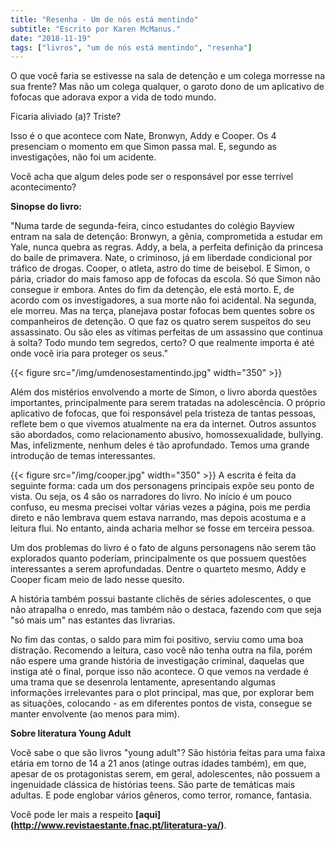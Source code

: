 ```yaml
---
title: "Resenha - Um de nós está mentindo"
subtitle: "Escrito por Karen McManus."
date: "2018-11-19"
tags: ["livros", "um de nós está mentindo", "resenha"]
---
```


O que você faria se estivesse na sala de detenção e um colega morresse na sua frente? Mas não um colega qualquer, o garoto dono de um aplicativo de fofocas que adorava expor a vida de todo mundo.

Ficaria aliviado (a)? Triste?

Isso é o que acontece com Nate, Bronwyn, Addy e Cooper. Os 4 presenciam o momento em que Simon passa mal. E, segundo as investigações, não foi um acidente.

Você acha que algum deles pode ser o responsável por esse terrível acontecimento?

**Sinopse do livro:**

"Numa tarde de segunda-feira, cinco estudantes do colégio Bayview entram na sala de detenção: Bronwyn, a gênia, comprometida a estudar em Yale, nunca quebra as regras. Addy, a bela, a perfeita definição da princesa do baile de primavera. Nate, o criminoso, já em liberdade condicional por tráfico de drogas. Cooper, o atleta, astro do time de beisebol. E Simon, o pária, criador do mais famoso app de fofocas da escola. Só que Simon não consegue ir embora. Antes do fim da detenção, ele está morto. E, de acordo com os investigadores, a sua morte não foi acidental. Na segunda, ele morreu. Mas na terça, planejava postar fofocas bem quentes sobre os companheiros de detenção. O que faz os quatro serem suspeitos do seu assassinato. Ou são eles as vítimas perfeitas de um assassino que continua à solta? Todo mundo tem segredos, certo? O que realmente importa é até onde você iria para proteger os seus."

{{< figure src="/img/umdenosestamentindo.jpg" width="350" >}}

Além dos mistérios envolvendo a morte de Simon, o livro aborda questões importantes, principalmente para serem tratadas na adolescência. O próprio aplicativo de fofocas, que foi responsável pela tristeza de tantas pessoas, reflete bem o que vivemos atualmente na era da internet. Outros assuntos são abordados, como relacionamento abusivo, homossexualidade, bullying. Mas, infelizmente, nenhum deles é tão aprofundado. Temos uma grande introdução de temas interessantes.

{{< figure src="/img/cooper.jpg" width="350" >}}
A escrita é feita da seguinte forma: cada um dos personagens principais expõe seu ponto de vista. Ou seja, os 4 são os narradores do livro. No início é um pouco confuso, eu mesma precisei voltar várias vezes a página, pois me perdia direto e não lembrava quem estava narrando, mas depois acostuma e a leitura flui.
No entanto, ainda acharia melhor se fosse em terceira pessoa.

Um dos problemas do livro é o fato de alguns personagens não serem tão explorados quanto poderiam, principalmente os que possuem questões interessantes a serem aprofundadas. Dentre o quarteto mesmo, Addy e Cooper ficam meio de lado nesse quesito.

A história também possui bastante clichês de séries adolescentes, o que não atrapalha o enredo, mas também não o destaca, fazendo com que seja "só mais um" nas estantes das livrarias.

No fim das contas, o saldo para mim foi positivo, serviu como uma boa distração. Recomendo a leitura, caso você não tenha outra na fila, porém não espere uma grande história de investigação criminal, daquelas que instiga até o final, porque isso não acontece.
O que vemos na verdade é uma trama que se desenrola lentamente, apresentando algumas informações irrelevantes para o plot principal, mas que, por explorar bem as situações, colocando - as em diferentes pontos de vista, consegue se manter envolvente (ao menos para mim).

**Sobre literatura Young Adult**

Você sabe o que são livros "young adult"? São história feitas para uma faixa etária em torno de 14 a 21 anos (atinge outras idades também), em que, apesar de os protagonistas serem, em geral, adolescentes, não possuem a ingenuidade clássica de histórias teens. São parte de temáticas mais adultas. E pode englobar vários gêneros, como terror, romance, fantasia.

Você pode ler mais a respeito **[aqui] (http://www.revistaestante.fnac.pt/literatura-ya/)**.
